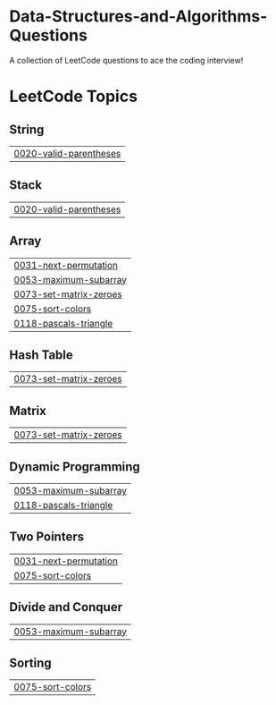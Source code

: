 # Data-Structures-and-Algorithms-Questions
A collection of LeetCode questions to ace the coding interview! 

<!---LeetCode Topics Start-->
# LeetCode Topics
## String
|  |
| ------- |
| [0020-valid-parentheses](https://github.com/5codeman/Data-Structures-and-Algorithms-Questions/tree/master/0020-valid-parentheses) |
## Stack
|  |
| ------- |
| [0020-valid-parentheses](https://github.com/5codeman/Data-Structures-and-Algorithms-Questions/tree/master/0020-valid-parentheses) |
## Array
|  |
| ------- |
| [0031-next-permutation](https://github.com/5codeman/Data-Structures-and-Algorithms-Questions/tree/master/0031-next-permutation) |
| [0053-maximum-subarray](https://github.com/5codeman/Data-Structures-and-Algorithms-Questions/tree/master/0053-maximum-subarray) |
| [0073-set-matrix-zeroes](https://github.com/5codeman/Data-Structures-and-Algorithms-Questions/tree/master/0073-set-matrix-zeroes) |
| [0075-sort-colors](https://github.com/5codeman/Data-Structures-and-Algorithms-Questions/tree/master/0075-sort-colors) |
| [0118-pascals-triangle](https://github.com/5codeman/Data-Structures-and-Algorithms-Questions/tree/master/0118-pascals-triangle) |
## Hash Table
|  |
| ------- |
| [0073-set-matrix-zeroes](https://github.com/5codeman/Data-Structures-and-Algorithms-Questions/tree/master/0073-set-matrix-zeroes) |
## Matrix
|  |
| ------- |
| [0073-set-matrix-zeroes](https://github.com/5codeman/Data-Structures-and-Algorithms-Questions/tree/master/0073-set-matrix-zeroes) |
## Dynamic Programming
|  |
| ------- |
| [0053-maximum-subarray](https://github.com/5codeman/Data-Structures-and-Algorithms-Questions/tree/master/0053-maximum-subarray) |
| [0118-pascals-triangle](https://github.com/5codeman/Data-Structures-and-Algorithms-Questions/tree/master/0118-pascals-triangle) |
## Two Pointers
|  |
| ------- |
| [0031-next-permutation](https://github.com/5codeman/Data-Structures-and-Algorithms-Questions/tree/master/0031-next-permutation) |
| [0075-sort-colors](https://github.com/5codeman/Data-Structures-and-Algorithms-Questions/tree/master/0075-sort-colors) |
## Divide and Conquer
|  |
| ------- |
| [0053-maximum-subarray](https://github.com/5codeman/Data-Structures-and-Algorithms-Questions/tree/master/0053-maximum-subarray) |
## Sorting
|  |
| ------- |
| [0075-sort-colors](https://github.com/5codeman/Data-Structures-and-Algorithms-Questions/tree/master/0075-sort-colors) |
<!---LeetCode Topics End-->